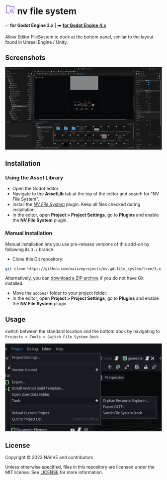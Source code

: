 # <img src="./assets/icon.svg" width="32" height="32"> nv file system

✅ **for Godot Engine 3.x** | ➡️ [**for Godot Engine 4.x**](https://github.com/naiiveprojects/nv.gd.file_system/tree/4.x)

Allow Editor FileSystem to dock at the bottom panel, similar to the layout found in Unreal Engine / Unity.

## Screenshots

![editor_full](/assets/editor_full.png)

## Installation

### Using the Asset Library

- Open the Godot editor.
- Navigate to the **AssetLib** tab at the top of the editor and search for
  "NV File System".
- Install the
  [*NV File System*](https://godotengine.org/asset-library/asset/2223)
  plugin. Keep all files checked during installation.
- In the editor, open **Project > Project Settings**, go to **Plugins**
  and enable the **NV FIle System** plugin.

### Manual installation

Manual installation lets you use pre-release versions of this add-on by
following its `3.x` branch.

- Clone this Git repository:

```bash
git clone https://github.com/naiiveprojects/nv.gd.file_system/tree/3.x.git
```

Alternatively, you can
[download a ZIP archive](https://github.com/naiiveprojects/nv.gd.file_system/archive/refs/heads/3.x.zip)
if you do not have Git installed.

- Move the `addons/` folder to your project folder.
- In the editor, open **Project > Project Settings**, go to **Plugins**
  and enable the **NV File System** plugin.

## Usage

switch between the standard location and the bottom dock by navigating to `Projects > Tools > Switch File System Dock`

![menu_item](/assets/menu_item.png)

## License

Copyright © 2023 NAIIVE and contributors

Unless otherwise specified, files in this repository are licensed under the
MIT license. See [LICENSE](LICENSE) for more information.
